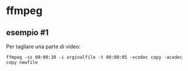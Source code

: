 # ffmpeg

## esempio #1
Per tagliare una parte di video:

```
ffmpeg -ss 00:00:30 -i orginalfile -t 00:00:05 -vcodec copy -acodec copy newfile
```
